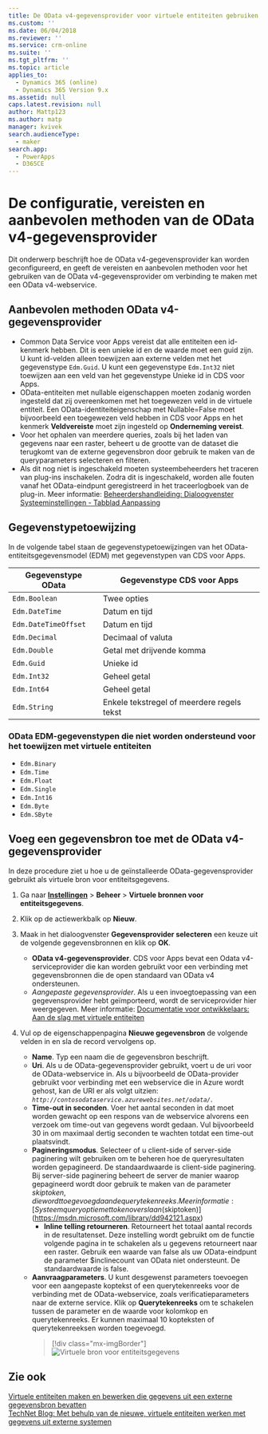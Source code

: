 ```yaml
---
title: De OData v4-gegevensprovider voor virtuele entiteiten gebruiken met Common Data Service voor Apps | MicrosoftDocs
ms.custom: ''
ms.date: 06/04/2018
ms.reviewer: ''
ms.service: crm-online
ms.suite: ''
ms.tgt_pltfrm: ''
ms.topic: article
applies_to:
  - Dynamics 365 (online)
  - Dynamics 365 Version 9.x
ms.assetid: null
caps.latest.revision: null
author: Mattp123
ms.author: matp
manager: kvivek
search.audienceType:
  - maker
search.app:
  - PowerApps
  - D365CE
---
```


# <a name="odata-v4-data-provider-configuration-requirements-and-best-practices"></a>De configuratie, vereisten en aanbevolen methoden van de OData v4-gegevensprovider

Dit onderwerp beschrijft hoe de OData v4-gegevensprovider kan worden geconfigureerd, en geeft de vereisten en aanbevolen methoden voor het gebruiken van de OData v4-gegevensprovider om verbinding te maken met een OData v4-webservice. 

## <a name="odata-v4-data-provider-best-practices"></a>Aanbevolen methoden OData v4-gegevensprovider

- Common Data Service voor Apps vereist dat alle entiteiten een id-kenmerk hebben. Dit is een unieke id en de waarde moet een guid zijn.  U kunt id-velden alleen toewijzen aan externe velden met het gegevenstype `Edm.Guid`.  U kunt een gegevenstype `Edm.Int32` niet toewijzen aan een veld van het gegevenstype Unieke id in CDS voor Apps.
-  OData-entiteiten met nullable eigenschappen moeten zodanig worden ingesteld dat zij overeenkomen met het toegewezen veld in de virtuele entiteit. Een OData-identiteiteigenschap met Nullable=False moet bijvoorbeeld een toegewezen veld hebben in CDS voor Apps en het kenmerk **Veldvereiste** moet zijn ingesteld op **Onderneming vereist**. 
- Voor het ophalen van meerdere queries, zoals bij het laden van gegevens naar een raster, beheert u de grootte van de dataset die terugkomt van de externe gegevensbron door gebruik te maken van de queryparameters selecteren en filteren.
- Als dit nog niet is ingeschakeld moeten systeembeheerders het traceren van plug-ins inschakelen. Zodra dit is ingeschakeld, worden alle fouten vanaf het OData-eindpunt geregistreerd in het traceerlogboek van de plug-in. Meer informatie: [Beheerdershandleiding: Dialoogvenster Systeeminstellingen - Tabblad Aanpassing](/dynamics365/customer-engagement/admin/system-settings-dialog-box-customization-tab) 

## <a name="data-type-mapping"></a>Gegevenstypetoewijzing

In de volgende tabel staan de gegevenstypetoewijzingen van het OData-entiteitsgegevensmodel (EDM) met gegevenstypen van CDS voor Apps. 

|Gegevenstype OData|Gegevenstype CDS voor Apps  |
|---------|---------|
|`Edm.Boolean`|Twee opties|
|`Edm.DateTime`|Datum en tijd|
|`Edm.DateTimeOffset`|Datum en tijd|
|`Edm.Decimal`|Decimaal of valuta|
|`Edm.Double`|Getal met drijvende komma|
|`Edm.Guid`|Unieke id|
|`Edm.Int32`|Geheel getal|
|`Edm.Int64`|Geheel getal|
|`Edm.String`|Enkele tekstregel of meerdere regels tekst|


### <a name="odata-edm-data-types-that-are-not-supported-for-mapping-with-virtual-entities"></a>OData EDM-gegevenstypen die niet worden ondersteund voor het toewijzen met virtuele entiteiten 

- `Edm.Binary `
- `Edm.Time` 
- `Edm.Float `
- `Edm.Single` 
- `Edm.Int16` 
- `Edm.Byte` 
- `Edm.SByte`

 
## <a name="add-a-data-source-using-the-odata-v4-data-provider"></a>Voeg een gegevensbron toe met de OData v4-gegevensprovider

In deze procedure ziet u hoe u de geïnstalleerde OData-gegevensprovider gebruikt als virtuele bron voor entiteitsgegevens.   
  
1. Ga naar **[Instellingen](../model-driven-apps/advanced-navigation.md#settings)** > **Beheer** > **Virtuele bronnen voor entiteitsgegevens**.  
1. Klik op de actiewerkbalk op **Nieuw**.  
1. Maak in het dialoogvenster **Gegevensprovider selecteren** een keuze uit de volgende gegevensbronnen en klik op **OK**.  
  
    - **OData v4-gegevensprovider**. CDS voor Apps bevat een Odata v4-serviceprovider die kan worden gebruikt voor een verbinding met gegevensbronnen die de open standaard van OData v4 ondersteunen.  
    - *Aangepaste gegevensprovider*. Als u een invoegtoepassing van een gegevensprovider hebt geïmporteerd, wordt de serviceprovider hier weergegeven. Meer informatie: [Documentatie voor ontwikkelaars: Aan de slag met virtuele entiteiten](/dynamics365/customer-engagement/developer/virtual-entities/get-started-ve)  
    
1. Vul op de eigenschappenpagina **Nieuwe gegevensbron** de volgende velden in en sla de record vervolgens op.  
  
    - **Name**. Typ een naam die de gegevensbron beschrijft.  
    - **Uri**. Als u de OData-gegevensprovider gebruikt, voert u de uri voor de OData-webservice in. Als u bijvoorbeeld de OData-provider gebruikt voor verbinding met een webservice die in Azure wordt gehost, kan de URI er als volgt uitzien: *`http://contosodataservice.azurewebsites.net/odata/`*.  
    - **Time-out in seconden**. Voer het aantal seconden in dat moet worden gewacht op een respons van de webservice alvorens een verzoek om time-out van gegevens wordt gedaan. Vul bijvoorbeeld 30 in om maximaal dertig seconden te wachten totdat een time-out plaatsvindt.  
    - **Pagineringsmodus**. Selecteer of u client-side of server-side paginering wilt gebruiken om te beheren hoe de queryresultaten worden gepagineerd. De standaardwaarde is client-side paginering. Bij server-side paginering beheert de server de manier waarop gepagineerd wordt door gebruik te maken van de parameter $skiptoken, die wordt toegevoegd aan de querytekenreeks. Meer informatie: [Systeemqueryoptie met token overslaan ($skiptoken)](https://msdn.microsoft.com/library/dd942121.aspx)  
        -  **Inline telling retourneren**. Retourneert het totaal aantal records in de resultatenset. Deze instelling wordt gebruikt om de functie volgende pagina in te schakelen als u gegevens retourneert naar een raster. Gebruik een waarde van false als uw OData-eindpunt de parameter $inclinecount van OData niet ondersteunt. De standaardwaarde is false.
    - **Aanvraagparameters**. U kunt desgewenst parameters toevoegen voor een aangepaste koptekst of een querytekenreeks voor de verbinding met de OData-webservice, zoals verificatieparameters naar de externe service. Klik op **Querytekenreeks** om te schakelen tussen de parameter en de waarde voor kolomkop en querytekenreeks. Er kunnen maximaal 10 kopteksten of querytekenreeksen worden toegevoegd. 
        > [!div class="mx-imgBorder"] 
        > ![Virtuele bron voor entiteitsgegevens](media/virtual-entity-data-source.png) 


## <a name="see-also"></a>Zie ook  

[Virtuele entiteiten maken en bewerken die gegevens uit een externe gegevensbron bevatten](create-edit-virtual-entities.md) <br/>
[TechNet Blog: Met behulp van de nieuwe, virtuele entiteiten werken met gegevens uit externe systemen](https://blogs.technet.microsoft.com/lystavlen/2017/09/08/virtual-entities/)
